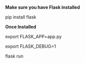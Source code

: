 **Make sure you have Flask installed**

pip install flask

**Once Installed**

export FLASK_APP=app.py

export FLASK_DEBUG=1

flask run
